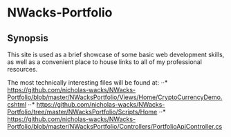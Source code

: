 # NWacks-Portfolio

## Synopsis
This site is used as a brief showcase of some basic web development skills, as well as a convenient place to house links to all of my professional resources.

The most technically interesting files will be found at: 
⋅⋅* https://github.com/nicholas-wacks/NWacks-Portfolio/blob/master/NWacksPortfolio/Views/Home/CryptoCurrencyDemo.cshtml
⋅⋅* https://github.com/nicholas-wacks/NWacks-Portfolio/tree/master/NWacksPortfolio/Scripts/Home
⋅⋅* https://github.com/nicholas-wacks/NWacks-Portfolio/blob/master/NWacksPortfolio/Controllers/PortfolioApiController.cs
